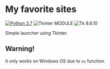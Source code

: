 # My favorite sites
[![Python 3.7](https://img.shields.io/badge/python-3.7-blue.svg)](https://www.python.org/downloads/release/python-360/) ![Tkinter MODULE](https://img.shields.io/badge/tkinter-MODULE-yellowgreen) ![Tk 8.6.10](https://img.shields.io/badge/Tk-8.6.10-lightblue)

Simple launcher using Tkinter.

## Warning!
It only works on Windows OS due to `os` function.
